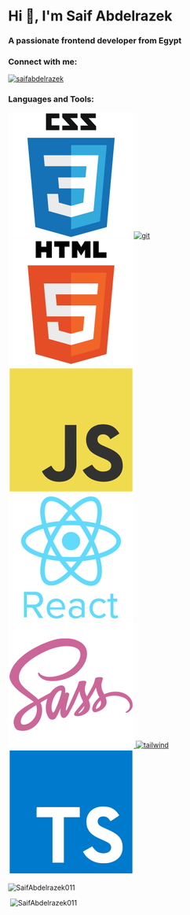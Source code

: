 Hi 👋, I'm Saif Abdelrazek
==========================

### A passionate frontend developer from Egypt

### Connect with me:

[![saifabdelrazek](https://raw.githubusercontent.com/rahuldkjain/github-profile-readme-generator/master/src/images/icons/Social/linked-in-alt.svg)](https://linkedin.com/in/saifabdelrazek)

### Languages and Tools:

 [![css3](https://raw.githubusercontent.com/devicons/devicon/master/icons/css3/css3-original-wordmark.svg)](https://www.w3schools.com/css/)[![git](https://www.vectorlogo.zone/logos/git-scm/git-scm-icon.svg) ](https://git-scm.com/)[![html5](https://raw.githubusercontent.com/devicons/devicon/master/icons/html5/html5-original-wordmark.svg) ](https://www.w3.org/html/)[![javascript](https://raw.githubusercontent.com/devicons/devicon/master/icons/javascript/javascript-original.svg) ](https://developer.mozilla.org/en-US/docs/Web/JavaScript)[![react](https://raw.githubusercontent.com/devicons/devicon/master/icons/react/react-original-wordmark.svg) ](https://reactjs.org/)[![sass](https://raw.githubusercontent.com/devicons/devicon/master/icons/sass/sass-original.svg) ](https://sass-lang.com)[![tailwind](https://www.vectorlogo.zone/logos/tailwindcss/tailwindcss-icon.svg) ](https://tailwindcss.com/)[![typescript](https://raw.githubusercontent.com/devicons/devicon/master/icons/typescript/typescript-original.svg)](https://www.typescriptlang.org/)

![SaifAbdelrazek011](https://github-readme-stats.vercel.app/api/top-langs?username=SaifAbdelrazek011&show_icons=true&locale=en&layout=compact)

 ![SaifAbdelrazek011](https://github-readme-stats.vercel.app/api?username=SaifAbdelrazek011&show_icons=true&locale=en)
